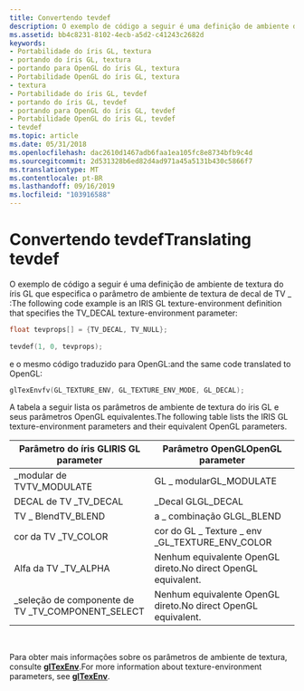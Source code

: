 ```yaml
---
title: Convertendo tevdef
description: O exemplo de código a seguir é uma definição de ambiente de textura do íris GL que especifica o parâmetro de ambiente de textura de decal de TV \_
ms.assetid: bb4c8231-8102-4ecb-a5d2-c41243c2682d
keywords:
- Portabilidade do íris GL, textura
- portando do íris GL, textura
- portando para OpenGL do íris GL, textura
- Portabilidade OpenGL do íris GL, textura
- textura
- Portabilidade do íris GL, tevdef
- portando do íris GL, tevdef
- portando para OpenGL do íris GL, tevdef
- Portabilidade OpenGL do íris GL, tevdef
- tevdef
ms.topic: article
ms.date: 05/31/2018
ms.openlocfilehash: dac2610d1467adb6faa1ea105fc8e8734bfb9c4d
ms.sourcegitcommit: 2d531328b6ed82d4ad971a45a5131b430c5866f7
ms.translationtype: MT
ms.contentlocale: pt-BR
ms.lasthandoff: 09/16/2019
ms.locfileid: "103916588"
---
```

# <a name="translating-tevdef"></a><span data-ttu-id="02f2c-113">Convertendo tevdef</span><span class="sxs-lookup"><span data-stu-id="02f2c-113">Translating tevdef</span></span>

<span data-ttu-id="02f2c-114">O exemplo de código a seguir é uma definição de ambiente de textura do íris GL que especifica o parâmetro de ambiente de textura de decal de TV \_ :</span><span class="sxs-lookup"><span data-stu-id="02f2c-114">The following code example is an IRIS GL texture-environment definition that specifies the TV\_DECAL texture-environment parameter:</span></span>


```C++
float tevprops[] = {TV_DECAL, TV_NULL}; 
 
tevdef(1, 0, tevprops);
```



<span data-ttu-id="02f2c-115">e o mesmo código traduzido para OpenGL:</span><span class="sxs-lookup"><span data-stu-id="02f2c-115">and the same code translated to OpenGL:</span></span>


```C++
glTexEnvfv(GL_TEXTURE_ENV, GL_TEXTURE_ENV_MODE, GL_DECAL);
```



<span data-ttu-id="02f2c-116">A tabela a seguir lista os parâmetros de ambiente de textura do íris GL e seus parâmetros OpenGL equivalentes.</span><span class="sxs-lookup"><span data-stu-id="02f2c-116">The following table lists the IRIS GL texture-environment parameters and their equivalent OpenGL parameters.</span></span>



| <span data-ttu-id="02f2c-117">Parâmetro do íris GL</span><span class="sxs-lookup"><span data-stu-id="02f2c-117">IRIS GL parameter</span></span>     | <span data-ttu-id="02f2c-118">Parâmetro OpenGL</span><span class="sxs-lookup"><span data-stu-id="02f2c-118">OpenGL parameter</span></span>             |
|-----------------------|------------------------------|
| <span data-ttu-id="02f2c-119">\_modular de TV</span><span class="sxs-lookup"><span data-stu-id="02f2c-119">TV\_MODULATE</span></span>          | <span data-ttu-id="02f2c-120">GL \_ modular</span><span class="sxs-lookup"><span data-stu-id="02f2c-120">GL\_MODULATE</span></span>                 |
| <span data-ttu-id="02f2c-121">DECAL de TV \_</span><span class="sxs-lookup"><span data-stu-id="02f2c-121">TV\_DECAL</span></span>             | <span data-ttu-id="02f2c-122">\_Decal GL</span><span class="sxs-lookup"><span data-stu-id="02f2c-122">GL\_DECAL</span></span>                    |
| <span data-ttu-id="02f2c-123">TV \_ Blend</span><span class="sxs-lookup"><span data-stu-id="02f2c-123">TV\_BLEND</span></span>             | <span data-ttu-id="02f2c-124">a \_ combinação GL</span><span class="sxs-lookup"><span data-stu-id="02f2c-124">GL\_BLEND</span></span>                    |
| <span data-ttu-id="02f2c-125">cor da TV \_</span><span class="sxs-lookup"><span data-stu-id="02f2c-125">TV\_COLOR</span></span>             | <span data-ttu-id="02f2c-126">cor do GL \_ Texture \_ env \_</span><span class="sxs-lookup"><span data-stu-id="02f2c-126">GL\_TEXTURE\_ENV\_COLOR</span></span>      |
| <span data-ttu-id="02f2c-127">Alfa da TV \_</span><span class="sxs-lookup"><span data-stu-id="02f2c-127">TV\_ALPHA</span></span>             | <span data-ttu-id="02f2c-128">Nenhum equivalente OpenGL direto.</span><span class="sxs-lookup"><span data-stu-id="02f2c-128">No direct OpenGL equivalent.</span></span> |
| <span data-ttu-id="02f2c-129">\_seleção de componente de TV \_</span><span class="sxs-lookup"><span data-stu-id="02f2c-129">TV\_COMPONENT\_SELECT</span></span> | <span data-ttu-id="02f2c-130">Nenhum equivalente OpenGL direto.</span><span class="sxs-lookup"><span data-stu-id="02f2c-130">No direct OpenGL equivalent.</span></span> |



 

<span data-ttu-id="02f2c-131">Para obter mais informações sobre os parâmetros de ambiente de textura, consulte [**glTexEnv**](gltexenv-functions.md).</span><span class="sxs-lookup"><span data-stu-id="02f2c-131">For more information about texture-environment parameters, see [**glTexEnv**](gltexenv-functions.md).</span></span>

 

 




